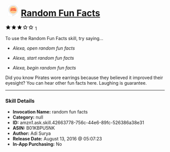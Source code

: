# &nbsp;<img src="skill_icon" alt="Random Fun Facts icon" width="36"> [Random Fun Facts](http://alexa.amazon.com/#skills/amzn1.ask.skill.42663778-756c-44e6-89fc-526386a38e31)
![3 stars](../../images/ic_star_black_18dp_1x.png)![3 stars](../../images/ic_star_black_18dp_1x.png)![3 stars](../../images/ic_star_black_18dp_1x.png)![3 stars](../../images/ic_star_border_black_18dp_1x.png)![3 stars](../../images/ic_star_border_black_18dp_1x.png) 1

To use the Random Fun Facts skill, try saying...

* *Alexa, open random fun facts*

* *Alexa, start random fun facts*

* *Alexa, begin random fun facts*

Did you know Pirates wore earrings because they believed it improved their eyesight?
You can hear other fun facts here. Laughing is guarantee.

***

### Skill Details

* **Invocation Name:** random fun facts
* **Category:** null
* **ID:** amzn1.ask.skill.42663778-756c-44e6-89fc-526386a38e31
* **ASIN:** B01KBPU5NK
* **Author:** Adi Surya
* **Release Date:** August 13, 2016 @ 05:07:23
* **In-App Purchasing:** No
